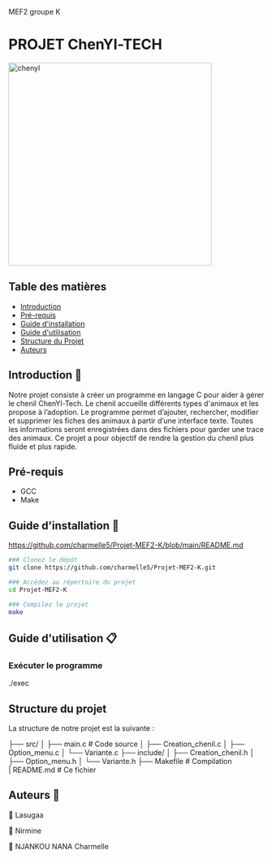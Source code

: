 
MEF2 groupe K


# PROJET ChenYl-TECH
<img src="./chenyl.png" alt="chenyl" width="400"/>

##  Table des matières

- [Introduction](#Introduction)
- [Pré-requis](#Pré-requis)
- [Guide d'installation](#Guide-d'installation)
- [Guide d'utilisation](#Guide-d'utilisation)
- [Structure du Projet](#Structure-du-projet)
- [Auteurs](#Auteurs)
  
## Introduction 📝

Notre projet consiste à créer un programme en langage C pour aider à gérer le chenil ChenYl-Tech. Le chenil accueille différents types d'animaux et les propose à l’adoption.
Le programme permet d’ajouter, rechercher, modifier et supprimer les fiches des animaux à partir d’une interface texte. Toutes les informations seront enregistrées dans des fichiers pour garder une trace des animaux. Ce projet a pour objectif de rendre la gestion du chenil plus fluide et plus rapide.

## Pré-requis

- GCC
- Make

## Guide d'installation 📔 
https://github.com/charmelle5/Projet-MEF2-K/blob/main/README.md

```bash
### Clonez le dépôt
git clone https://github.com/charmelle5/Projet-MEF2-K.git 

### Accédez au répertoire du projet
cd Projet-MEF2-K

### Compilez le projet
make
```

## Guide d'utilisation 📋

### Exécuter le programme
./exec


## Structure du projet 
La structure de notre projet est la suivante :                        

├── src/
│   ├── main.c                            # Code source
│   ├── Creation_chenil.c
│   ├── Option_menu.c
│   └── Variante.c
├── include/
│   ├── Creation_chenil.h
│   ├── Option_menu.h
│   └── Variante.h
├── Makefile                              # Compilation                                  
| README.md                               # Ce fichier


## Auteurs 👤  

👤 Lasugaa

👤 Nirmine

👤 NJANKOU NANA Charmelle
